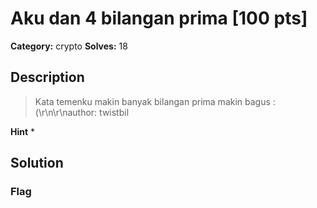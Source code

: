 # Aku dan 4 bilangan prima [100 pts]

**Category:** crypto
**Solves:** 18

## Description
>Kata temenku makin banyak bilangan prima makin bagus :(\r\n\r\nauthor: twistbil

**Hint**
* 

## Solution

### Flag

